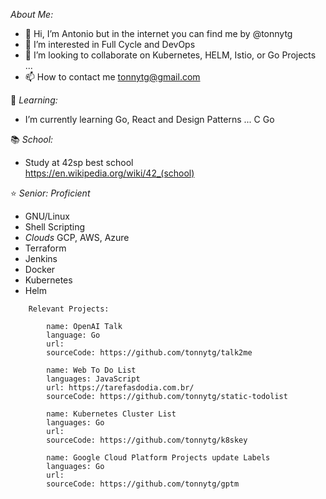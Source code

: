 *About Me:*
- 👋 Hi, I’m Antonio but in the internet you can find me by @tonnytg
- 👀 I’m interested in Full Cycle and DevOps
- 💞️ I’m looking to collaborate on Kubernetes, HELM, Istio, or Go Projects ...
- 📫 How to contact me tonnytg@gmail.com

🌱 *Learning:*
-  I’m currently learning Go, React and Design Patterns ...
   C
   Go

📚 *School:*
-  Study at 42sp best school <br/>
https://en.wikipedia.org/wiki/42_(school)

⭐️ *Senior: Proficient*
 - GNU/Linux
 - Shell Scripting
 - *Clouds* GCP, AWS, Azure
 - Terraform
 - Jenkins
 - Docker
 - Kubernetes
 - Helm
 
```
    Relevant Projects:
    
        name: OpenAI Talk
        language: Go
        url:
        sourceCode: https://github.com/tonnytg/talk2me
    
        name: Web To Do List
        languages: JavaScript
        url: https://tarefasdodia.com.br/
        sourceCode: https://github.com/tonnytg/static-todolist

        name: Kubernetes Cluster List
        languages: Go
        url:
        sourceCode: https://github.com/tonnytg/k8skey

        name: Google Cloud Platform Projects update Labels
        languages: Go
        url:
        sourceCode: https://github.com/tonnytg/gptm
        
```
  
<!---
tonnytg/tonnytg is a ✨ special ✨ repository because its `README.md` (this file) appears on your GitHub profile.
You can click the Preview link to take a look at your changes.
--->
